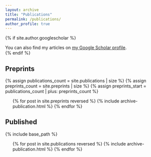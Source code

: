 ```yaml
---
layout: archive
title: "Publications"
permalink: /publications/
author_profile: true
---
```


{% if site.author.googlescholar %}
  <div class="wordwrap">You can also find my articles on <a href="{{site.author.googlescholar}}">my Google Scholar profile</a>.</div>
{% endif %}

## Preprints

{% assign publications_count = site.publications | size %}
{% assign preprints_count = site.preprints | size %}
{% assign preprints_start = publications_count | plus: preprints_count %}
<ol start="{{ preprints_start }}" reversed class="archive__item-publications">
{% for post in site.preprints reversed %}
  {% include archive-publication.html %}
{% endfor %}
</ol>

## Published

{% include base_path %}

<ol reversed class="archive__item-publications">
{% for post in site.publications reversed %}
  {% include archive-publication.html %}
{% endfor %}
</ol>
<!-- {% for post in site.publications reversed %}
  {% include archive-single.html %}
{% endfor %} -->
